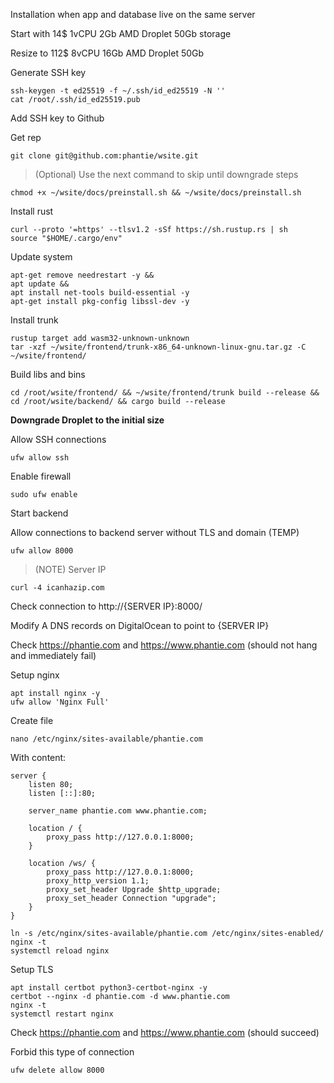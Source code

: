 Installation when app and database live on the same server

Start with 14$ 1vCPU 2Gb AMD Droplet 50Gb storage

Resize to 112$ 8vCPU 16Gb AMD Droplet 50Gb

Generate SSH key

    ssh-keygen -t ed25519 -f ~/.ssh/id_ed25519 -N ''
    cat /root/.ssh/id_ed25519.pub


Add SSH key to Github

Get rep

    git clone git@github.com:phantie/wsite.git

> (Optional) Use the next command to skip until downgrade steps

    chmod +x ~/wsite/docs/preinstall.sh && ~/wsite/docs/preinstall.sh

Install rust

    curl --proto '=https' --tlsv1.2 -sSf https://sh.rustup.rs | sh
    source "$HOME/.cargo/env"


Update system

    apt-get remove needrestart -y &&
    apt update &&
    apt install net-tools build-essential -y
    apt-get install pkg-config libssl-dev -y


Install trunk

    rustup target add wasm32-unknown-unknown
    tar -xzf ~/wsite/frontend/trunk-x86_64-unknown-linux-gnu.tar.gz -C ~/wsite/frontend/


Build libs and bins

    cd /root/wsite/frontend/ && ~/wsite/frontend/trunk build --release &&
    cd /root/wsite/backend/ && cargo build --release

**Downgrade Droplet to the initial size**

Allow SSH connections
    
    ufw allow ssh

Enable firewall
    
    sudo ufw enable

Start backend

Allow connections to backend server without TLS and domain (TEMP)

    ufw allow 8000

> (NOTE) Server IP
    
    curl -4 icanhazip.com

Check connection to http://{SERVER IP}:8000/

Modify A DNS records on DigitalOcean to point to {SERVER IP}

Check https://phantie.com and https://www.phantie.com (should not hang and immediately fail)

Setup nginx

    apt install nginx -y
    ufw allow 'Nginx Full'

Create file

    nano /etc/nginx/sites-available/phantie.com

With content:
```
server {
    listen 80;
    listen [::]:80;

    server_name phantie.com www.phantie.com;

    location / {
        proxy_pass http://127.0.0.1:8000;
    }

    location /ws/ {
        proxy_pass http://127.0.0.1:8000;
        proxy_http_version 1.1;
        proxy_set_header Upgrade $http_upgrade;
        proxy_set_header Connection "upgrade";
    }
}
```

```
ln -s /etc/nginx/sites-available/phantie.com /etc/nginx/sites-enabled/
nginx -t
systemctl reload nginx
```

Setup TLS
<!--- apt-get purge nginx nginx-common nginx-full certbot python3-certbot-nginx -->
    apt install certbot python3-certbot-nginx -y
    certbot --nginx -d phantie.com -d www.phantie.com
    nginx -t
    systemctl restart nginx

Check https://phantie.com and https://www.phantie.com (should succeed)

Forbid this type of connection
    
    ufw delete allow 8000
